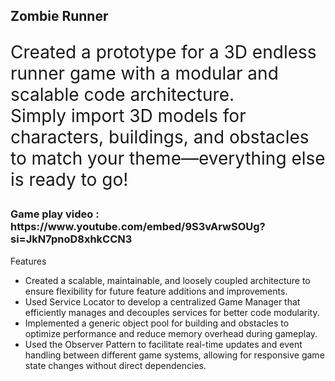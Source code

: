 <h2 >Zombie Runner</h2> 
<p style="font-size:28px;">Created a prototype for a 3D endless runner game with a modular and scalable code architecture. <br>Simply import 3D models for characters, buildings, and obstacles to match your theme—everything else is ready to go! </p>
<h3>Game play video : https://www.youtube.com/embed/9S3vArwSOUg?si=JkN7pnoD8xhkCCN3</h3
<h4>Features</h4>
<ul>
  <li>Created a scalable, maintainable, and loosely coupled architecture to ensure flexibility for future feature additions and improvements.</li>
  <li>Used Service Locator to develop a centralized Game Manager that efficiently manages and decouples services for better code modularity.</li>
  <li>Implemented a generic object pool for building and obstacles to optimize performance and reduce memory overhead during gameplay.</li>
  <li>Used the Observer Pattern to facilitate real-time updates and event handling between different game systems, allowing for responsive game state changes without direct dependencies.</li>
</ul>
